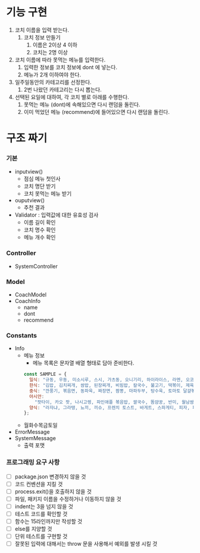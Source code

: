 # 기능 구현

1. 코치 이름을 입력 받는다.
   1. 코치 정보 만들기
      1. 이름은 2이상 4 이하
      2. 코치는 2명 이상
2. 코치 이름에 따라 못먹는 메뉴를 입력한다.
   1. 입력한 정보를 코치 정보에 dont 에 넣는다.
   2. 메뉴가 2개 이하여야 한다.
3. 일주일동안의 카테고리를 선정한다.
   1. 2번 나왔던 카테고리는 다시 뽑는다.
4. 선택된 요일에 대하여, 각 코치 별로 아래를 수행한다.
   1. 못먹는 메뉴 (dont)에 속해있으면 다시 랜덤을 돌린다.
   2. 이미 먹었던 메뉴 (recommend)에 들어있으면 다시 랜덤을 돌린다.

# 구조 짜기

### 기본

- inputview()
  - 점심 메뉴 첫인사
  - 코치 명단 받기
  - 코치 못먹는 메뉴 받기
- ouputview()
  - 추천 결과
- Validator : 입력값에 대한 유효성 검사
  - 이름 길이 확인
  - 코치 명수 확인
  - 메뉴 개수 확인

### Controller

- SystemController

### Model

- CoachModel
- CoachInfo
  - name
  - dont
  - recommend

### Constants

- Info
  - 메뉴 정보
    - 메뉴 목록은 문자열 배열 형태로 담아 준비한다.
    ```jsx
    const SAMPLE = {
      일식: "규동, 우동, 미소시루, 스시, 가츠동, 오니기리, 하이라이스, 라멘, 오코노미야끼",
      한식: "김밥, 김치찌개, 쌈밥, 된장찌개, 비빔밥, 칼국수, 불고기, 떡볶이, 제육볶음",
      중식: "깐풍기, 볶음면, 동파육, 짜장면, 짬뽕, 마파두부, 탕수육, 토마토 달걀볶음, 고추잡채",
      아시안:
        "팟타이, 카오 팟, 나시고렝, 파인애플 볶음밥, 쌀국수, 똠얌꿍, 반미, 월남쌈, 분짜",
      양식: "라자냐, 그라탱, 뇨끼, 끼슈, 프렌치 토스트, 바게트, 스파게티, 피자, 파니니",
    };
    ```
  - 월화수목금토일
- ErrorMessage
- SystemMessage
  - 출력 포맷

### 프로그래밍 요구 사항

- [ ] package.json 변경하지 않을 것
- [ ] 코드 컨벤션을 지킬 것
- [ ] process.exit()을 호출하지 않을 것
- [ ] 파일, 패키지 이름을 수정하거나 이동하지 않을 것
- [ ] indent는 3을 넘지 않을 것
- [ ] 테스트 코드를 확인할 것
- [ ] 함수는 15라인까지만 작성할 것
- [ ] else를 지양할 것
- [ ] 단위 테스트를 구현할 것
- [ ] 잘못된 입력에 대해서는 throw 문을 사용해서 예외를 발생 시킬 것
